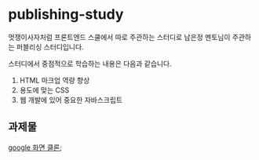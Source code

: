 # publishing-study

멋쟁이사자처럼 프론트엔드 스쿨에서 따로 주관하는 스터디로 남은정 멘토님이 주관하는 퍼블리싱 스터디입니다.

스터디에서 중점적으로 학습하는 내용은 다음과 같습니다.

1. HTML 마크업 역량 향상
2. 용도에 맞는 CSS
3. 웹 개발에 있어 중요한 자바스크립트

## 과제물

[google 화면 클론](https://github.com/yooss2006/publishing-study/blob/main/google%20%ED%99%94%EB%A9%B4%20%ED%81%B4%EB%A1%A0/google.md);
